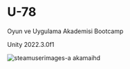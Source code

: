 # U-78
Oyun ve Uygulama Akademisi Bootcamp

Unity 2022.3.0f1

![steamuserimages-a akamaihd](https://github.com/Dew-Hub/U-78/assets/54241620/a661f1ca-a379-4d42-8c79-925ee324c20d)

